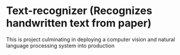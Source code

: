 # Text-recognizer (Recognizes handwritten text from paper)
This is  project culminating in deploying a computer vision and natural language processing system into production
